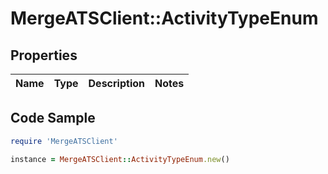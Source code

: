 # MergeATSClient::ActivityTypeEnum

## Properties

Name | Type | Description | Notes
------------ | ------------- | ------------- | -------------

## Code Sample

```ruby
require 'MergeATSClient'

instance = MergeATSClient::ActivityTypeEnum.new()
```


